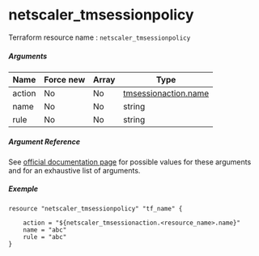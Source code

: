 # netscaler_tmsessionpolicy

Terraform resource name : ```netscaler_tmsessionpolicy```

##### Arguments

| Name | Force new | Array | Type |
|----|----|----|----|
|action|No|No|[tmsessionaction.name](/doc/resources/tmsessionaction.md)|
|name|No|No|string|
|rule|No|No|string|

##### Argument Reference

See [official documentation page](https://developer-docs.citrix.com/projects/netscaler-nitro-api/en/11.0/configuration/traffic-management/tmsessionpolicy/tmsessionpolicy/) for possible values for these arguments and for an exhaustive list of arguments.

##### Exemple

```
resource "netscaler_tmsessionpolicy" "tf_name" {

    action = "${netscaler_tmsessionaction.<resource_name>.name}"
    name = "abc"
    rule = "abc"
}
```

